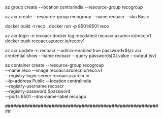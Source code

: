 az group create --location centralindia --resource-group recogroup 

az acr create --resource-group recogroup --name recoacr --sku Basic 

docker build -t reco .
docker run -p 8501:8501 reco

az acr login -n recoacr
docker tag reco:latest recoacr.azurecr.io/reco:v1
docker push recoacr.azurecr.io/reco:v1

az acr update -n recoacr --admin-enabled true
password=$(az acr credential show --name recoacr --query passwords[0].value --output tsv)

az container create  --resource-group recogroup  \
--name reco --image recoacr.azurecr.io/reco:v1  \
--registry-login-server recoacr.azurecr.io \
--ip-address Public  --location centralindia  \
--registry-username recoacr \
--registry-password $password  \
--ports 8501 --dns-name-label recoapp

##########################################################




